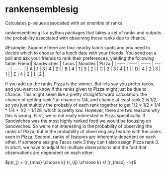 # rankensemblesig
Calculates p-values assocaited with an enemble of ranks.

rankensemblesig is a python packages that takes a set of ranks and outputs the probability associated with observing those ranks due to chance. 

#Example:
Supoose there are four nearby lunch spots and you need to decide which to choose for a lunch date with your friends. You send out a poll and ask your friends to rank their preferences, yielding the following table:
Friend|	Sandwiches | Tacos | Noodles |	Pizza |
| ---- | ---- | ----- | ----- | ----- |
| A | 1 |	3 | 4 | 2 |
| B | 4	| 1 | 3 | 2 |
| C | 2 | 3 | 4 | 1 |
| D | 4 | 2 | 3 | 1 |
| E | 4 | 3 | 1 | 2 |


If you add up the ranks Pizza is the winner. But lets say you prefer tacos, and you want to know if the ranks given to Pizza might just be due to chance. This might seem like a pretty straightforward calculation: the chance of getting rank 1 at chance is 1/4, and chance at least rank 2 is 1/2, so you just multiply the probably of each rank together to get 1/2 * 1/2 * 1/4 * 1/4 * 1/2 =  1/128, which is pretty low. However, there are two reasons why this is wrong.
First, we're not really interested in Pizza specifically. If Sandwiches was the most highly ranked food we would be focusing on Sandwiches. So we're not interesting in the probability of observing the ranks of Pizza, but in the probability of observing any feature with the ranks seen in Pizza. 
Second, ranks of features are inherently depedent on each other. If someone assigns Tacos rank 3 they can't also assign Pizza rank 3.
In short, we have to adjust for multiple observations and the fact that observations are dependent on each other.

$p(r_j) = {r_{max} \choose k} {r_{ij} \choose k} k! (r_{max} - k)$
